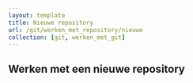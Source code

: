 ```yaml
---
layout: template
title: Nieuwe repository
url: /git/werken_met_repository/nieuwe
collection: [git, werken_met_git]
---
```


## Werken met een nieuwe repository